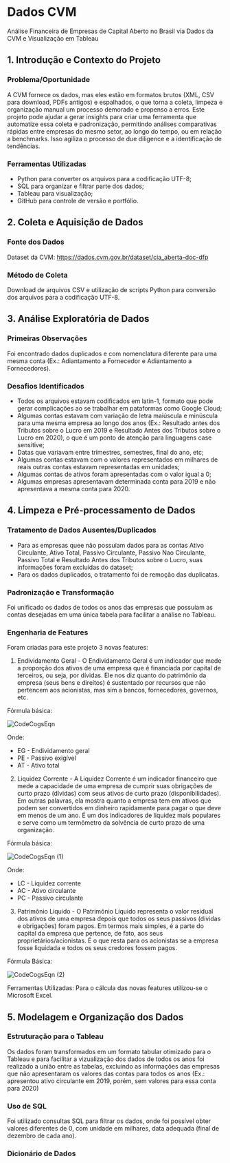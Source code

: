 # Dados CVM
Análise Financeira de Empresas de Capital Aberto no Brasil via Dados da CVM e Visualização em Tableau

## 1. Introdução e Contexto do Projeto

### Problema/Oportunidade
A CVM fornece os dados, mas eles estão em formatos brutos (XML, CSV para download, PDFs antigos) e espalhados, o que torna a coleta, limpeza e organização manual um processo demorado e propenso a erros. Este projeto pode ajudar a gerar insights para criar uma ferramenta que automatize essa coleta e padronização, permitindo análises comparativas rápidas entre empresas do mesmo setor, ao longo do tempo, ou em relação a benchmarks. Isso agiliza o processo de due diligence e a identificação de tendências.

### Ferramentas Utilizadas
- Python para converter os arquivos para a codificação UTF-8;
- SQL para organizar e filtrar parte dos dados;
- Tableau para visualização;
- GitHub para controle de versão e portfólio.

## 2. Coleta e Aquisição de Dados

### Fonte dos Dados
Dataset da CVM: https://dados.cvm.gov.br/dataset/cia_aberta-doc-dfp

### Método de Coleta
Download de arquivos CSV e utilização de scripts Python para conversão dos arquivos para a codificação UTF-8.

## 3. Análise Exploratória de Dados

### Primeiras Observações
Foi encontrado dados duplicados e com nomenclatura diferente para uma mesma conta (Ex.: Adiantamento a Fornecedor e Adiantamento a Fornecedores).


### Desafios Identificados
- Todos os arquivos estavam codificados em latin-1, formato que pode gerar complicações ao se trabalhar em pataformas como Google Cloud;
- Algumas contas estavam com variação de letra maiúscula e minúscula para uma mesma empresa ao longo dos anos (Ex.: Resultado antes dos Tributos sobre o Lucro em 2019 e Resultado Antes dos Tributos sobre o Lucro em 2020), o que é um ponto de atenção para linguagens case sensitive;
- Datas que variavam entre trimestres, semestres, final do ano, etc;
- Algumas contas estavam com o valores representados em milhares de reais outras contas estavam representadas em unidades;
- Algumas contas de ativos foram apresentadas com o valor igual a 0;
- Algumas empresas apresentavam determinada conta para 2019 e não apresentava a mesma conta para 2020.

## 4. Limpeza e Pré-processamento de Dados
   
### Tratamento de Dados Ausentes/Duplicados
- Para as empresas quee não possuíam dados para as contas Ativo Circulante, Ativo Total, Passivo Circulante, Passivo Nao Circulante, Passivo Total e Resultado Antes dos Tributos sobre o Lucro, suas informações foram excluídas do dataset;
- Para os dados duplicados, o tratamento foi de remoção das duplicatas.

### Padronização e Transformação
Foi unificado os dados de todos os anos das empresas que possuíam as contas desejadas em uma única tabela para facilitar a análise no Tableau.

### Engenharia de Features
Foram criadas para este projeto 3 novas features:

1) Endividamento Geral - O Endividamento Geral é um indicador que mede a proporção dos ativos de uma empresa que é financiada por capital de terceiros, ou seja, por dívidas. Ele nos diz quanto do patrimônio da empresa (seus bens e direitos) é sustentado por recursos que não pertencem aos acionistas, mas sim a bancos, fornecedores, governos, etc.

Fórmula básica:

![CodeCogsEqn](https://github.com/user-attachments/assets/f80e8521-4e1b-4604-b47b-ea1b4430f55f)

Onde:
- EG - Endividamento geral
- PE - Passivo exigível
- AT - Ativo total

2) Liquidez Corrente - A Liquidez Corrente é um indicador financeiro que mede a capacidade de uma empresa de cumprir suas obrigações de curto prazo (dívidas) com seus ativos de curto prazo (disponibilidades). Em outras palavras, ela mostra quanto a empresa tem em ativos que podem ser convertidos em dinheiro rapidamente para pagar o que deve em menos de um ano. É um dos indicadores de liquidez mais populares e serve como um termômetro da solvência de curto prazo de uma organização.

Fórmula básica:

![CodeCogsEqn (1)](https://github.com/user-attachments/assets/aa196ae2-4fb3-4d6a-98da-e6bbb017e206)


Onde:
- LC - Liquidez corrente
- AC - Ativo circulante
- PC - Passivo circulante

3) Patrimônio Líquido - O Patrimônio Líquido representa o valor residual dos ativos de uma empresa depois que todos os seus passivos (dívidas e obrigações) foram pagos. Em termos mais simples, é a parte do capital da empresa que pertence, de fato, aos seus proprietários/acionistas. É o que resta para os acionistas se a empresa fosse liquidada e todos os seus credores fossem pagos.

Fórmula Básica:

![CodeCogsEqn (2)](https://github.com/user-attachments/assets/231ed095-f572-482f-8620-025ed169cc5a)


Ferramentas Utilizadas: Para o cálcula das novas features utilizou-se o Microsoft Excel.

## 5. Modelagem e Organização dos Dados

### Estruturação para o Tableau
Os dados foram transformados em um formato tabular otimizado para o Tableau e para facilitar a vizualização dos dados de todos os anos foi realizado a união entre as tabelas, excluindo as informações das empresas que não apresentaram os valores das contas para todos os anos (Ex.: apresentou ativo circulante em 2019, porém, sem valores para essa conta para 2020)

### Uso de SQL
Foi utilizado consultas SQL para filtrar os dados, onde foi possível obter valores diferentes de 0, com unidade em milhares, data adequada (final de dezembro de cada ano).

### Dicionário de Dados


